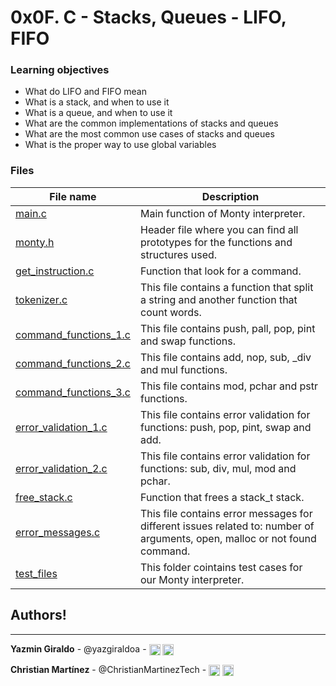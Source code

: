 # 0x0F. C - Stacks, Queues - LIFO, FIFO

### Learning objectives

<ul>
<li>What do LIFO and FIFO mean</li>
<li>What is a stack, and when to use it</li>
<li>What is a queue, and when to use it</li>
<li>What are the common implementations of stacks and queues</li>
<li>What are the most common use cases of stacks and queues</li>
<li>What is the proper way to use global variables</li>
</ul>

### Files

| File name | Description |
| ------ | ------ |
| [main.c](https://github.com/yazgiraldoa/monty/blob/master/main.c) | Main function of Monty interpreter. | 
| [monty.h](https://github.com/yazgiraldoa/monty/blob/master/monty.h) | Header file where you can find all prototypes for the functions and structures used. |
| [get_instruction.c](https://github.com/yazgiraldoa/monty/blob/master/get_instruction.c) | Function that look for a command. |
| [tokenizer.c](https://github.com/yazgiraldoa/monty/blob/master/tokenizer.c) | This file contains a function that split a string and another function that count words. |
| [command_functions_1.c](https://github.com/yazgiraldoa/monty/blob/master/command_functions_1.c) | This file contains push, pall, pop, pint and swap functions. |
| [command_functions_2.c](https://github.com/yazgiraldoa/monty/blob/master/command_functions_2.c) | This file contains add, nop, sub, _div and mul functions. |
| [command_functions_3.c](https://github.com/yazgiraldoa/monty/blob/master/command_functions_3.c) | This file contains mod, pchar and pstr functions. |
| [error_validation_1.c](https://github.com/yazgiraldoa/monty/blob/master/error_validation_1.c) | This file contains error validation for functions: push, pop, pint, swap and add. |
| [error_validation_2.c](https://github.com/yazgiraldoa/monty/blob/master/error_validation_2.c) | This file contains error validation for functions: sub, div, mul, mod and pchar. |
| [free_stack.c](https://github.com/yazgiraldoa/monty/blob/master/free_stack.c) | Function that frees a stack_t stack. |
| [error_messages.c](https://github.com/yazgiraldoa/monty/blob/master/error_messages.c) | This file contains error messages for different issues related to: number of arguments, open, malloc or not found command. |
| [test_files](https://github.com/yazgiraldoa/monty/tree/master/test_files) | This folder cointains test cases for our Monty interpreter. |

## Authors!
***
**Yazmin Giraldo** - @yazgiraldoa -
<a href = 'https://www.twitter.com/@yazgiraldoa'> <img width = '18px' align= 'center' src="https://raw.githubusercontent.com/rahulbanerjee26/githubAboutMeGenerator/main/icons/twitter.svg"/></a>
<a href = 'https://www.github.com/yazgiraldoa'> <img width = '18px' align= 'center' src="https://raw.githubusercontent.com/rahulbanerjee26/githubAboutMeGenerator/main/icons/github.svg"/></a>

**Christian Martínez** - @ChristianMartinezTech -
<a href = 'https://twitter.com/CrismartineE'> <img width = '18px' align= 'center' src="https://raw.githubusercontent.com/rahulbanerjee26/githubAboutMeGenerator/main/icons/twitter.svg"/></a>
<a href = 'https://github.com/ChristianMartinezTech'> <img width = '18px' align= 'center' src="https://raw.githubusercontent.com/rahulbanerjee26/githubAboutMeGenerator/main/icons/github.svg"/></a>